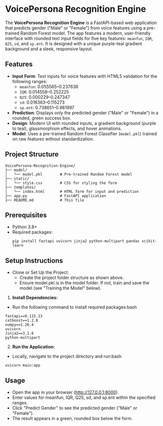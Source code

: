 # VoicePersona Recognition Engine

The **VoicePersona Recognition Engine** is a FastAPI-based web application that predicts gender ("Male" or "Female") from voice features using a pre-trained Random Forest model. The app features a modern, user-friendly interface with rounded text input fields for five key features: `meanfun`, `IQR`, `Q25`, `sd`, and `sp.ent`. It is designed with a unique purple-teal gradient background and a sleek, responsive layout.

## Features
- **Input Form**: Text inputs for voice features with HTML5 validation for the following ranges:
  - `meanfun`: 0.055565–0.237636
  - `IQR`: 0.014558–0.252225
  - `Q25`: 0.000229–0.247347
  - `sd`: 0.018363–0.115273
  - `sp.ent`: 0.738651–0.981997
- **Prediction**: Displays only the predicted gender ("Male" or "Female") in a rounded, green success box.
- **Design**: Modern UI with rounded inputs, a gradient background (purple to teal), glassmorphism effects, and hover animations.
- **Model**: Uses a pre-trained Random Forest Classifier (`model.pkl`) trained on raw features without standardization.

## Project Structure
```
VoicePersona-Recognition-Engine/
├── model/
│   └── model.pkl        # Pre-trained Random Forest model
├── static/
│   └── style.css        # CSS for styling the form
├── templates/
│   └── index.html       # HTML form for input and prediction
├── app.py               # FastAPI application
├── README.md            # This file

```

## Prerequisites
- Python 3.8+
- Required packages:
  ```
  pip install fastapi uvicorn jinja2 python-multipart pandas scikit-learn
  ```
## Setup Instructions
- Clone or Set Up the Project:
    - Create the project folder structure as shown above.
    - Ensure model.pkl is in the model folder. If not, train and save the model (see "Training the Model" below).

1. **Install Dependencies:**
- Run the following command to install required packages:bash
```
fastapi==0.115.13
catboost==1.2.8
numpy==1.26.4
uvicorn
Jinja2==3.1.6
python-multipart
```
2. **Run the Application:**
- Locally, navigate to the project directory and run:bash
```
uvicorn main:app 

```
## Usage
- Open the app in your browser (http://127.0.0.1:8000).
- Enter values for meanfun, IQR, Q25, sd, and sp.ent within the specified ranges.
- Click "Predict Gender" to see the predicted gender ("Male" or "Female").
- The result appears in a green, rounded box below the form.

